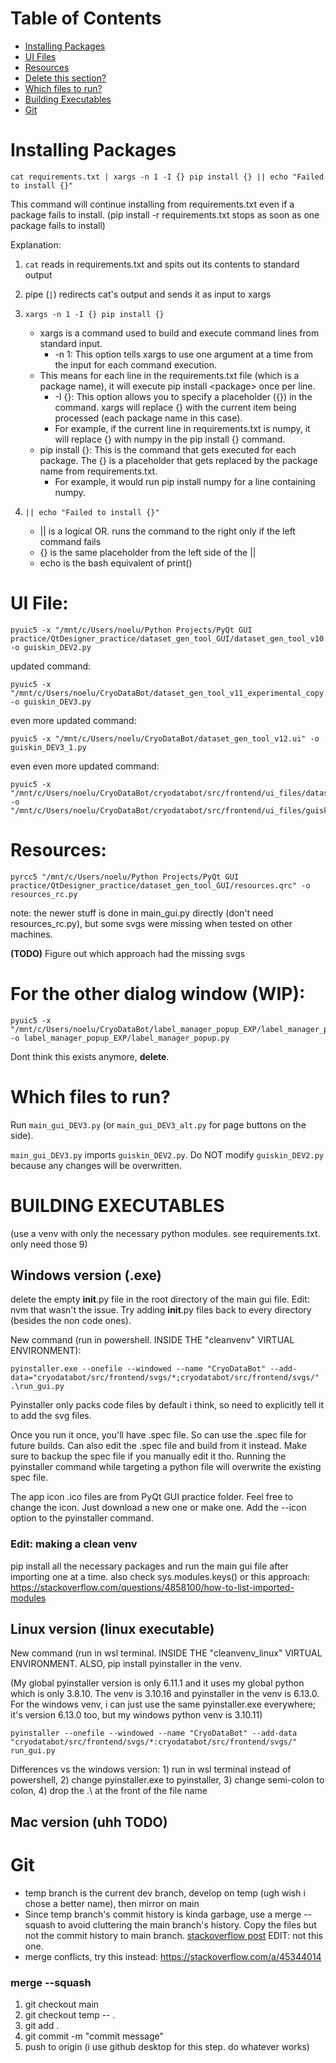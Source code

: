 # Table of Contents

- [Installing Packages](#installing-packages)
- [UI Files](#ui-file)
- [Resources](#resources)
- [Delete this section?](#for-the-other-dialog-window-wip)
- [Which files to run?](#which-files-to-run)
- [Building Executables](#building-executables)
- [Git](#git)
<!-- square brackets are the name of the table of contents entry, hashtags are the anchors to the sections below, all lowercase and replace spaces (and special charas like parens and question mark) with hyphens -->
<!-- https://stackoverflow.com/questions/2822089/how-to-link-to-part-of-the-same-document-in-markdown -->

# Installing Packages
```
cat requirements.txt | xargs -n 1 -I {} pip install {} || echo "Failed to install {}"
```
This command will continue installing from requirements.txt even if a package fails to install. (pip install -r requirements.txt stops as soon as one package fails to install)

Explanation:
1. ```cat``` reads in requirements.txt and spits out its contents to standard output

2. pipe (```|```) redirects cat's output and sends it as input to xargs

3. ```xargs -n 1 -I {} pip install {}```
    - xargs is a command used to build and execute command lines from standard input.
        - -n 1: This option tells xargs to use one argument at a time from the input for each command execution.
    - This means for each line in the requirements.txt file (which is a package name), it will execute pip install \<package\> once per line.
        - -I {}: This option allows you to specify a placeholder ({}) in the command. xargs will replace {} with the current item being processed (each package name in this case).
        -   For example, if the current line in requirements.txt is numpy, it will replace {} with numpy in the pip install {} command.
    - pip install {}: This is the command that gets executed for each package. The {} is a placeholder that gets replaced by the package name from requirements.txt.
        - For example, it would run pip install numpy for a line containing numpy.

4. ```|| echo "Failed to install {}"```
    - || is a logical OR. runs the command to the right only if the left command fails
    - {} is the same placeholder from the left side of the ||
    - echo is the bash equivalent of print()

# UI File:
```
pyuic5 -x "/mnt/c/Users/noelu/Python Projects/PyQt GUI practice/QtDesigner_practice/dataset_gen_tool_GUI/dataset_gen_tool_v10.ui" -o guiskin_DEV2.py
```
updated command:
```
pyuic5 -x "/mnt/c/Users/noelu/CryoDataBot/dataset_gen_tool_v11_experimental_copy.ui" -o guiskin_DEV3.py
```
even more updated command:
```
pyuic5 -x "/mnt/c/Users/noelu/CryoDataBot/dataset_gen_tool_v12.ui" -o guiskin_DEV3_1.py
```
even even more updated command:
```
pyuic5 -x "/mnt/c/Users/noelu/CryoDataBot/cryodatabot/src/frontend/ui_files/dataset_gen_tool_v12.ui" -o "/mnt/c/Users/noelu/CryoDataBot/cryodatabot/src/frontend/ui_files/guiskin_DEV3_1.py"
```

# Resources:
```
pyrcc5 "/mnt/c/Users/noelu/Python Projects/PyQt GUI practice/QtDesigner_practice/dataset_gen_tool_GUI/resources.qrc" -o resources_rc.py
```

note: the newer stuff is done in main_gui.py directly (don't need resources_rc.py), but some svgs were missing when tested on other machines.

**(TODO)** Figure out which approach had the missing svgs


# For the other dialog window (WIP):
```
pyuic5 -x "/mnt/c/Users/noelu/CryoDataBot/label_manager_popup_EXP/label_manager_popup.ui" -o label_manager_popup_EXP/label_manager_popup.py
```
Dont think this exists anymore, **delete**.

# Which files to run?
Run ```main_gui_DEV3.py``` (or ```main_gui_DEV3_alt.py``` for page buttons on the side). 

```main_gui_DEV3.py``` imports ```guiskin_DEV2.py```. Do NOT modify ```guiskin_DEV2.py``` because any changes will be overwritten.





# BUILDING EXECUTABLES
(use a venv with only the necessary python modules. see requirements.txt. only need those 9)
## Windows version (.exe)
delete the empty __init__.py file in the root directory of the main gui file. Edit: nvm that wasn't the issue. Try adding __init__.py files back to every directory (besides the non code ones).

New command (run in powershell. INSIDE THE "cleanvenv" VIRTUAL ENVIRONMENT): 
```
pyinstaller.exe --onefile --windowed --name "CryoDataBot" --add-data="cryodatabot/src/frontend/svgs/*;cryodatabot/src/frontend/svgs/" .\run_gui.py
```
Pyinstaller only packs code files by default i think, so need to explicitly tell it to add the svg files.

[//]: # (Comment syntax, can replace parens with double quotes)
[//]: # (Same thing but with console. THe --windowed option disables console.)
[//]: # (pyinstaller.exe --onefile --name "CryoDataBot" --add-data="cryodatabot/src/frontend/svgs/*;cryodatabot/src/frontend/svgs/" .\run_gui.py)


[//]: # (This one's outdated, --add-data works while those other spec file hacks dont)
[//]: # (pyinstaller.exe --onefile --windowed --name "CryoDataBot" .\run_gui.py)


<!-- Other comment style, html comments -->
<!-- (rlyyyy OLD) run this command in powershell (windows version of pyinstaller gives exe, linux version of pyinstaller gives linix executable): ```pyinstaller.exe --onefile --windowed --paths="C:\\Users\\noelu\\CryoDataBot\\.venv\\Lib\\site-packages" --name "CryoDataBot" --icon "C:\\Users\\noelu\\Python Projects\\PyQt GUI practice\\QtDesigner_practice\\dataset_gen_tool_GUI\\app_icon2.ico" .\main_gui_DEV4.py``` -->

Once you run it once, you'll have .spec file. So can use the .spec file for future builds. Can also edit the .spec file and build from it instead. Make sure to backup the spec file if you manually edit it tho. Running the pyinstaller command while targeting a python file will overwrite the existing spec file.

The app icon .ico files are from PyQt GUI practice folder. Feel free to change the icon. Just download a new one or make one. Add the --icon option to the pyinstaller command.

### Edit: making a clean venv
pip install all the necessary packages and run the main gui file after importing one at a time. also check sys.modules.keys() or this approach: https://stackoverflow.com/questions/4858100/how-to-list-imported-modules

## Linux version (linux executable)
New command (run in wsl terminal. INSIDE THE "cleanvenv_linux" VIRTUAL ENVIRONMENT. ALSO, pip install pyinstaller in the venv. 

(My global pyinstaller version is only 6.11.1 and it uses my global python which is only 3.8.10. The venv is 3.10.16 and pyinstaller in the venv is 6.13.0. For the windows venv, i can just use the same pyinstaller.exe everywhere; it's version 6.13.0 too, but my windows python venv is 3.10.11)
```
pyinstaller --onefile --windowed --name "CryoDataBot" --add-data "cryodatabot/src/frontend/svgs/*:cryodatabot/src/frontend/svgs/" run_gui.py
```
Differences vs the windows version: 1) run in wsl terminal instead of powershell, 2) change pyinstaller.exe to pyinstaller, 3) change semi-colon to colon, 4) drop the .\ at the front of the file name

<!-- (rly OLD) ```pyinstaller --onefile --windowed --paths="C:\\Users\\noelu\\CryoDataBot\\.venv\\Lib\\site-packages" --name "CryoDataBot_LINUX" --icon "C:\\Users\\noelu\\Python Projects\\PyQt GUI practice\\QtDesigner_practice\\dataset_gen_tool_GUI\\app_icon2.ico" main_gui_DEV4.py``` -->

## Mac version (uhh TODO)



# Git
- temp branch is the current dev branch, develop on temp (ugh wish i chose a better name), then mirror on main
- Since temp branch's commit history is kinda garbage, use a merge --squash to avoid cluttering the main branch's history. Copy the files but not the commit history to main branch. [stackoverflow post](https://stackoverflow.com/a/13348709)
EDIT: not this one.
- merge conflicts, try this instead: https://stackoverflow.com/a/45344014

### merge --squash
1. git checkout main
2. git checkout temp -- .
3. git add .
4. git commit -m "commit message"
5. push to origin (i use github desktop for this step. do whatever works)




<!-- # Aside: proof that Jaccard index (GOF, VOF, wtv u wanna rename it) and Dice* are not independent
$$
\text{Jaccard (GOF, VOF, doesnt matter what you call intersect/union)} = \frac{|A \cap B|}{|A \cup B|} \\
\text{Dice*} = \frac{|A \cap B|}{|A| + |B|} \\
\text{(*actual Dice has a scaling factor of 2)} \\

\text{Dice*} = \frac{|A \cap B|}{|A| + |B|} = \frac{|A \cap B|}{|A \cup B| + |A \cap B|} \\
\frac{1}{\text{Jaccard}} = \frac{|A \cup B|}{|A \cap B|} = \frac{|A \cup B|}{|A \cap B|} + 1 - 1 = \frac{|A \cup B|}{|A \cap B|} + \frac{|A \cap B|}{|A \cap B|} - 1 = \frac{|A \cup B| + |A \cap B|}{|A \cap B|} - 1 = \frac{1}{\text{Dice*}} - 1 \\
\frac{1}{\text{Jaccard}} = \frac{1}{\text{Dice*}} - 1 \\
$$

<br>

$$
\text{Jaccard} = \frac{\text{Dice*}}{1 - \text{Dice*}} \\
$$

<br>

$$
\text{Dice*} = \frac{\text{Jaccard}}{1 + \text{Jaccard}} \\
$$





Example) For some fixed A and B. Say A = 100 and B = 100.
| Overlap % | Dice   | IoU     |
| --------- | ------ | ------- |
| 10%       | \~0.18 | \~0.095 |
| 50%       | \~0.67 | \~0.33  |
| 90%       | \~0.95 | \~0.82  | -->
